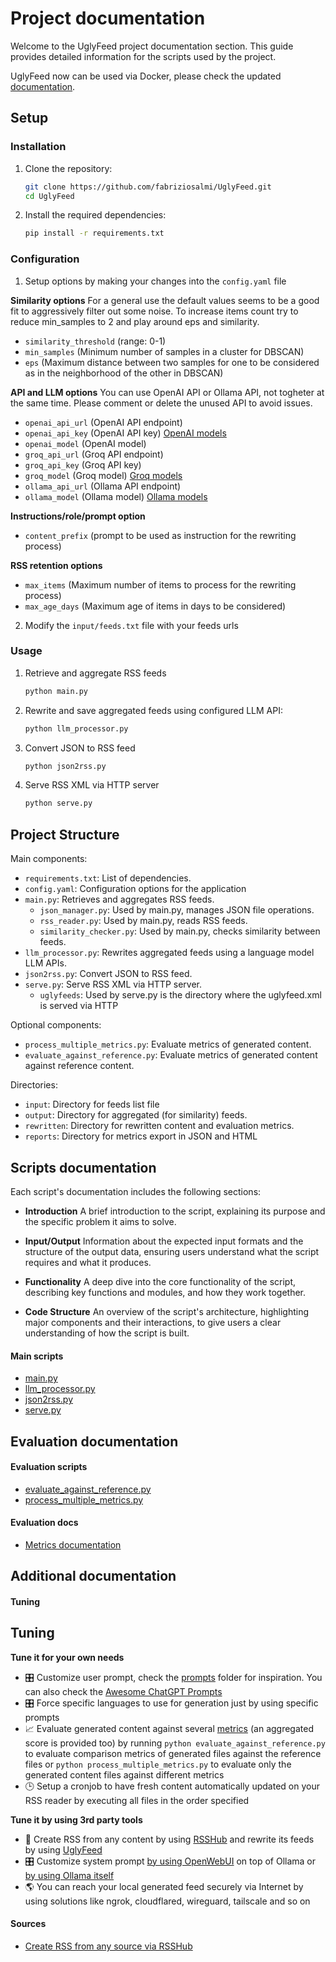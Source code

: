 # Project documentation
Welcome to the UglyFeed project documentation section. This guide provides detailed information for the scripts used by the project.


UglyFeed now can be used via Docker, please check the updated [documentation](https://github.com/fabriziosalmi/UglyFeed/blob/main/docs/docker.md).

## Setup

### Installation

1. Clone the repository:
    ```sh
    git clone https://github.com/fabriziosalmi/UglyFeed.git
    cd UglyFeed
    ```

2. Install the required dependencies:
    ```sh
    pip install -r requirements.txt
    ```


### Configuration

1. Setup options by making your changes into the `config.yaml` file

**Similarity options**
For a general use the default values seems to be a good fit to aggressively filter out some noise. To increase items count try to reduce min_samples to 2 and play around eps and similarity.

- `similarity_threshold` (range: 0-1)
- `min_samples` (Minimum number of samples in a cluster for DBSCAN)
- `eps` (Maximum distance between two samples for one to be considered as in the neighborhood of the other in DBSCAN)

**API and LLM options**
You can use OpenAI API or Ollama API, not togheter at the same time. Please comment or delete the unused API to avoid issues.

- `openai_api_url` (OpenAI API endpoint)
- `openai_api_key` (OpenAI API key) [OpenAI models](https://platform.openai.com/docs/models)
- `openai_model` (OpenAI model)
- `groq_api_url` (Groq API endpoint)
- `groq_api_key` (Groq API key)
- `groq_model` (Groq model) [Groq models](https://console.groq.com/docs/models)
- `ollama_api_url` (Ollama API endpoint)
- `ollama_model` (Ollama model) [Ollama models](https://platform.openai.com/docs/models)

**Instructions/role/prompt option**
- `content_prefix` (prompt to be used as instruction for the rewriting process)

**RSS retention options**
- `max_items` (Maximum number of items to process for the rewriting process)
- `max_age_days` (Maximum age of items in days to be considered)



2. Modify the `input/feeds.txt` file with your feeds urls

### Usage

1. Retrieve and aggregate RSS feeds
    ```sh
    python main.py
    ```
    
2. Rewrite and save aggregated feeds using configured LLM API:

    ```sh
    python llm_processor.py
    ```
    
3. Convert JSON to RSS feed
    ```sh
    python json2rss.py
    ```
    
4. Serve RSS XML via HTTP server
    ```sh
    python serve.py
    ```

## Project Structure

Main components:

- `requirements.txt`: List of dependencies.
- `config.yaml`: Configuration options for the application
- `main.py`: Retrieves and aggregates RSS feeds.
  - `json_manager.py`: Used by main.py, manages JSON file operations. 
  - `rss_reader.py`: Used by main.py, reads RSS feeds.
  - `similarity_checker.py`: Used by main.py, checks similarity between feeds.
- `llm_processor.py`: Rewrites aggregated feeds using a language model LLM APIs.
- `json2rss.py`: Convert JSON to RSS feed.
- `serve.py`: Serve RSS XML via HTTP server.
  - `uglyfeeds`: Used by serve.py is the directory where the uglyfeed.xml is served via HTTP

Optional components:

- `process_multiple_metrics.py`: Evaluate metrics of generated content.
- `evaluate_against_reference.py`: Evaluate metrics of generated content against reference content.

Directories:

- `input`: Directory for feeds list file
- `output`: Directory for aggregated (for similarity) feeds.
- `rewritten`: Directory for rewritten content and evaluation metrics.
- `reports`: Directory for metrics export in JSON and HTML

## Scripts documentation
Each script's documentation includes the following sections:

- **Introduction**
A brief introduction to the script, explaining its purpose and the specific problem it aims to solve.

- **Input/Output**
Information about the expected input formats and the structure of the output data, ensuring users understand what the script requires and what it produces.

- **Functionality**
A deep dive into the core functionality of the script, describing key functions and modules, and how they work together.

- **Code Structure**
An overview of the script's architecture, highlighting major components and their interactions, to give users a clear understanding of how the script is built.

#### Main scripts
- [main.py](https://github.com/fabriziosalmi/UglyFeed/blob/main/docs/main.py.md)
- [llm_processor.py](https://github.com/fabriziosalmi/UglyFeed/blob/main/docs/llm_processor.py.md)
- [json2rss.py](https://github.com/fabriziosalmi/UglyFeed/blob/main/docs/json2rss.py.md)
- [serve.py](https://github.com/fabriziosalmi/UglyFeed/blob/main/docs/serve.py.md)

## Evaluation documentation
#### Evaluation scripts
- [evaluate_against_reference.py](https://github.com/fabriziosalmi/UglyFeed/blob/main/docs/evaluate_against_reference.py.md)
- [process_multiple_metrics.py](https://github.com/fabriziosalmi/UglyFeed/blob/main/docs/process_multiple_metrics.py.md)
#### Evaluation docs

- [Metrics documentation](https://github.com/fabriziosalmi/UglyFeed/blob/main/docs/metrics.md)

## Additional documentation
#### Tuning
## Tuning

**Tune it for your own needs**
- 🎛️ Customize user prompt, check the [prompts](https://github.com/fabriziosalmi/UglyFeed/tree/main/prompts) folder for inspiration. You can also check the [Awesome ChatGPT Prompts](https://github.com/f/awesome-chatgpt-prompts)
- 🎛️ Force specific languages to use for generation just by using specific prompts
- 📈 Evaluate generated content against several [metrics](https://github.com/fabriziosalmi/UglyFeed/blob/main/docs/metrics.md) (an aggregated score is provided too) by running `python evaluate_against_reference.py` to evaluate comparison metrics of generated files against the reference files or `python process_multiple_metrics.py` to evaluate only the generated content files against different metrics
- 🕒 Setup a cronjob to have fresh content automatically updated on your RSS reader by executing all files in the order specified

**Tune it by using 3rd party tools**
- 🔁 Create RSS from any content by using [RSSHub](https://github.com/DIYgod/RSSHub) and rewrite its feeds by using [UglyFeed](https://github.com/fabriziosalmi/UglyFeed)
- 🎛️ Customize system prompt [by using OpenWebUI](https://github.com/open-webui/open-webui) on top of Ollama or [by using Ollama itself](https://github.com/ollama/ollama/blob/main/docs/modelfile.md)
- 🌎 You can reach your local generated feed securely via Internet by using solutions like ngrok, cloudflared, wireguard, tailscale and so on


#### Sources
- [Create RSS from any source via RSSHub](https://github.com/fabriziosalmi/UglyFeed/blob/main/docs/sources.md)


